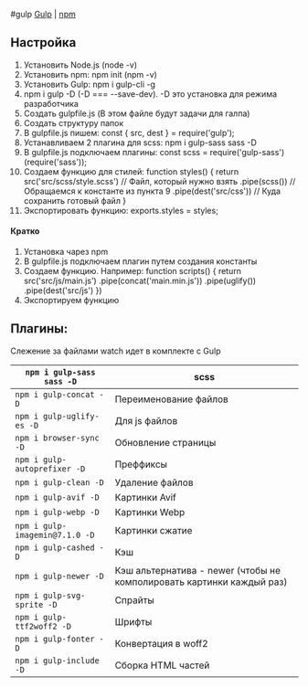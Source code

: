
#gulp
[Gulp](https://gulpjs.com/docs/en/getting-started/quick-start) | [npm](https://www.npmjs.com/)

## Настройка 
1. Установить Node.js (node -v)
2. Установить npm: npm init (npm -v)
3. Установить Gulp: npm i gulp-cli -g
4. npm i gulp -D    (-D === --save-dev). -D это установка для режима разработчика
5. Создать gulpfile.js (В этом файле будут задачи для галпа)
6. Создать структуру папок
7. В gulpfile.js пишем:  const { src, dest } = require('gulp');
8. Устанавливаем 2 плагина для scss: npm i gulp-sass sass -D
9. В gulpfile.js подключаем плагины:  const scss = require('gulp-sass')(require('sass'));
10. Создаем функцию для стилей:
function styles() {
	return src('src/scss/style.scss')  // Файл, который нужно взять
	.pipe(scss())											// Обращаемся к константе из пункта 9
	.pipe(dest('src/css'))						// Куда сохранить готовый файл
}
11. Экспортировать функцию: exports.styles = styles;

#### Кратко
1. Установка чарез npm
2. В gulpfile.js подключаем плагин путем создания константы
3. Создаем функцию. Например:
	function scripts() {
	return src('src/js/main.js')
		.pipe(concat('main.min.js'))
		.pipe(uglify())
		.pipe(dest('src/js')
	})
4. Экспортируем функцию


## Плагины:
Слежение за файлами watch идет в комплекте с Gulp

| `npm i gulp-sass sass -D`      | scss                                                                  |
| ------------------------------ | --------------------------------------------------------------------- |
| `npm i gulp-concat -D`         | Переименование файлов                                                 |
| `npm i gulp-uglify-es -D`      | Для js файлов                                                         |
| `npm i browser-sync -D`        | Обновление страницы                                                   |
| `npm i gulp-autoprefixer -D`   | Преффиксы                                                             |
| `npm i gulp-clean -D`          | Удаление файлов                                                       |
| `npm i gulp-avif -D`           | Картинки Avif                                                         |
| `npm i gulp-webp -D`           | Картинки Webp                                                         |
| `npm i gulp-imagemin@7.1.0 -D` | Картинки сжатие                                                       |
| `npm i gulp-cashed -D`         | Кэш                                                                   |
| `npm i gulp-newer -D`          | Кэш альтернатива - newer (чтобы не комполировать картинки каждый раз) |
| `npm i gulp-svg-sprite -D`     | Спрайты                                                               |
| `npm i gulp-ttf2woff2 -D`      | Шрифты                                                                |
| `npm i gulp-fonter -D`         | Конвертация в woff2                                                   |
| `npm i gulp-include -D`        | Сборка HTML частей		                                                  |
